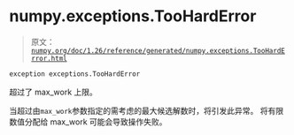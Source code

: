 # numpy.exceptions.TooHardError

> 原文：[`numpy.org/doc/1.26/reference/generated/numpy.exceptions.TooHardError.html`](https://numpy.org/doc/1.26/reference/generated/numpy.exceptions.TooHardError.html)

```py
exception exceptions.TooHardError
```

超过了 max_work 上限。

当超过由`max_work`参数指定的需考虑的最大候选解数时，将引发此异常。 将有限数值分配给 max_work 可能会导致操作失败。
